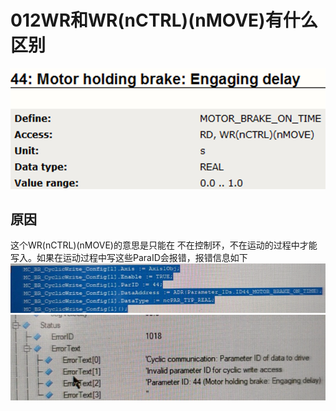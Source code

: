 # 012WR和WR(nCTRL)(nMOVE)有什么区别
![Img](./FILES/012WR和WR%28nCTRL%29%28nMOVE%29有什么区别.md/img-20220530160436.png)
## 原因
这个WR(nCTRL)(nMOVE)的意思是只能在 不在控制环，不在运动的过程中才能写入。如果在运动过程中写这些ParaID会报错，报错信息如下
![Img](./FILES/012WR和WR%28nCTRL%29%28nMOVE%29有什么区别.md/img-20220530160506.png)
![Img](./FILES/012WR和WR%28nCTRL%29%28nMOVE%29有什么区别.md/img-20220530160514.png)
